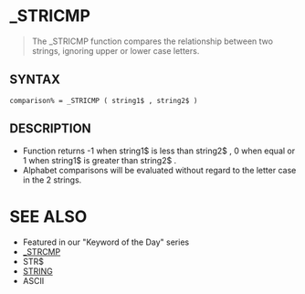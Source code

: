# _STRICMP
> The _STRICMP function compares the relationship between two strings, ignoring upper or lower case letters.

## SYNTAX
`comparison% = _STRICMP ( string1$ , string2$ )`

## DESCRIPTION
* Function returns -1 when string1$ is less than string2$ , 0 when equal or 1 when string1$ is greater than string2$ .
* Alphabet comparisons will be evaluated without regard to the letter case in the 2 strings.


# SEE ALSO
* Featured in our "Keyword of the Day" series
* [_STRCMP](_STRCMP.md)
* STR$
* [STRING](STRING.md)
* ASCII

